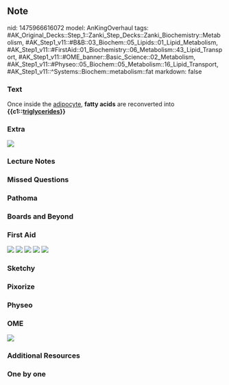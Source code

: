 ## Note
nid: 1475966616072
model: AnKingOverhaul
tags: #AK_Original_Decks::Step_1::Zanki_Step_Decks::Zanki_Biochemistry::Metabolism, #AK_Step1_v11::#B&B::03_Biochem::05_Lipids::01_Lipid_Metabolism, #AK_Step1_v11::#FirstAid::01_Biochemistry::06_Metabolism::43_Lipid_Transport, #AK_Step1_v11::#OME_banner::Basic_Science::02_Metabolism, #AK_Step1_v11::#Physeo::05_Biochem::05_Metabolism::16_Lipid_Transport, #AK_Step1_v11::^Systems::Biochem::metabolism::fat
markdown: false

### Text
<div>
  <div>
    <div>
      Once inside the <u>adipocyte</u>, <b>fatty acids</b> are
      reconverted into <b>{{c1::<u>triglycerides</u>}}</b>
    </div>
  </div>
</div>

### Extra
<img src="paste-421894637486284.jpg">

### Lecture Notes


### Missed Questions


### Pathoma


### Boards and Beyond


### First Aid
<img src="tmpVN9LhO.png"> <img src="tmp1X3bPF.png"> <img src=
"tmp9SG1FQ.png"> <img src="tmp73PybX.png"> <img src=
"tmpkMpd4d.png">

### Sketchy


### Pixorize


### Physeo


### OME
<div class="ome-widget">
  <a href=
  "https://onlinemeded.org/spa/metabolism?ref=anki"><img src=
  "_OME_AnkiFlashcards_Topic_3.png"></a>
</div>

### Additional Resources


### One by one

